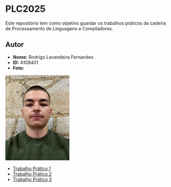 # PLC2025

Este repositório tem como objetivo guardar os trabalhos práticos da cadeira de Processamento de Linguagens e Compiladores.

## Autor
- **Nome:** Rodrigo Lavandeira Fernandes
- **ID:** A108401
- **Foto:** 
<img src="foto.jpeg" alt="Foto do autor" width="200">



* [Trabalho Prático 1](./TP1/)
* [Trabalho Prático 2](./TP2/)
* [Trabalho Prático 3](./TP3/)